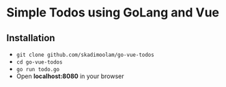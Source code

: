 # Simple Todos using GoLang and Vue

## Installation
- `git clone github.com/skadimoolam/go-vue-todos`
- `cd go-vue-todos`
- `go run todo.go`
- Open **localhost:8080** in your browser